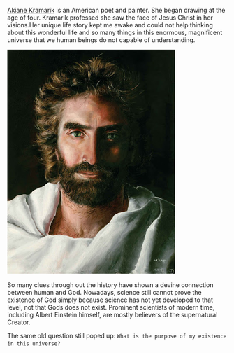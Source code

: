 [Akiane Kramarik](https://en.wikipedia.org/wiki/Akiane) is an American poet and painter. She began drawing at the age of four. Kramarik professed she saw the face of Jesus Christ in her visions.Her unique life story kept me awake and could not help thinking about this wonderful life and so many things in this enormous, magnificent universe that we human beings do not capable of understanding.

<img src="images/prince_of_peace.jpg">

So many clues through out the history have shown a devine connection between human and God. Nowadays, science still cannot prove the existence of God simply because science has not yet developed to that level, not that Gods does not exist. Prominent scientists of modern time, including Albert Einstein himself, are mostly believers of the supernatural Creator.

The same old question still poped up:
`What is the purpose of my existence in this universe?`
